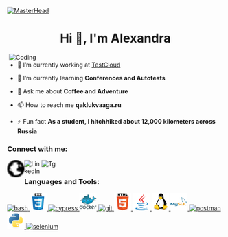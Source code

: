 [![MasterHead](https://agmakarov.ru/greetings_small.gif)](https://agmakarov.ru)
<h1 align="center">Hi 👋, I'm Alexandra</h1>

<img align="right" alt="Coding" width="500" src="https://media.giphy.com/media/srA1d5LJxv8KKc6EZz/giphy.gif">

- 🔭 I’m currently working at [TestCloud]

- 🌱 I’m currently learning **Conferences and Autotests**

- 💬 Ask me about **Coffee and Adventure** 

- 📫 How to reach me **qaklukvaaga.ru**

- ⚡ Fun fact **As a student, I hitchhiked about 12,000 kilometers across Russia**
<h3 align="left">Connect with me:</h3>

[<img align="left" alt="qaklukvaaga.ru" width="40px" src="https://raw.githubusercontent.com/iconic/open-iconic/master/svg/globe.svg" />][website]
[<img align="left" alt="LinkedIn" width="40px" src="https://cdn.jsdelivr.net/npm/simple-icons@v3/icons/linkedin.svg" />][linkedin]
[<img align="left" alt="Tg" width="40px" src="https://cdn.jsdelivr.net/npm/simple-icons@3.13.0/icons/telegram.svg" />][tg]
 
<h3 align="left">Languages and Tools:</h3>
<p align="left"> <a href="https://www.gnu.org/software/bash/" target="_blank" rel="noreferrer"> <img src="https://www.vectorlogo.zone/logos/gnu_bash/gnu_bash-icon.svg" alt="bash" width="40" height="40"/> </a> <a href="https://www.w3schools.com/css/" target="_blank" rel="noreferrer"> <img src="https://raw.githubusercontent.com/devicons/devicon/master/icons/css3/css3-original-wordmark.svg" alt="css3" width="40" height="40"/> </a> <a href="https://www.cypress.io" target="_blank" rel="noreferrer"> <img src="https://raw.githubusercontent.com/simple-icons/simple-icons/6e46ec1fc23b60c8fd0d2f2ff46db82e16dbd75f/icons/cypress.svg" alt="cypress" width="40" height="40"/> </a> <a href="https://www.docker.com/" target="_blank" rel="noreferrer"> <img src="https://raw.githubusercontent.com/devicons/devicon/master/icons/docker/docker-original-wordmark.svg" alt="docker" width="40" height="40"/> </a> <a href="https://git-scm.com/" target="_blank" rel="noreferrer"> <img src="https://www.vectorlogo.zone/logos/git-scm/git-scm-icon.svg" alt="git" width="40" height="40"/> </a> <a href="https://www.w3.org/html/" target="_blank" rel="noreferrer"> <img src="https://raw.githubusercontent.com/devicons/devicon/master/icons/html5/html5-original-wordmark.svg" alt="html5" width="40" height="40"/> </a> <a href="https://www.java.com" target="_blank" rel="noreferrer"> <img src="https://raw.githubusercontent.com/devicons/devicon/master/icons/java/java-original.svg" alt="java" width="40" height="40"/> </a> <a href="https://www.linux.org/" target="_blank" rel="noreferrer"> <img src="https://raw.githubusercontent.com/devicons/devicon/master/icons/linux/linux-original.svg" alt="linux" width="40" height="40"/> </a> <a href="https://www.mysql.com/" target="_blank" rel="noreferrer"> <img src="https://raw.githubusercontent.com/devicons/devicon/master/icons/mysql/mysql-original-wordmark.svg" alt="mysql" width="40" height="40"/> </a> <a href="https://postman.com" target="_blank" rel="noreferrer"> <img src="https://www.vectorlogo.zone/logos/getpostman/getpostman-icon.svg" alt="postman" width="40" height="40"/> </a> <a href="https://www.python.org" target="_blank" rel="noreferrer"> <img src="https://raw.githubusercontent.com/devicons/devicon/master/icons/python/python-original.svg" alt="python" width="40" height="40"/> </a> <a href="https://www.selenium.dev" target="_blank" rel="noreferrer"> <img src="https://raw.githubusercontent.com/detain/svg-logos/780f25886640cef088af994181646db2f6b1a3f8/svg/selenium-logo.svg" alt="selenium" width="40" height="40"/> </a> </p>

[website]: https://qaklukvaaga.ru
[linkedin]: https://www.linkedin.com/in/klukva-aga/
[tg]: https://t.me/Klukva_aga
[TestCloud]: https://testcloud.ru/
